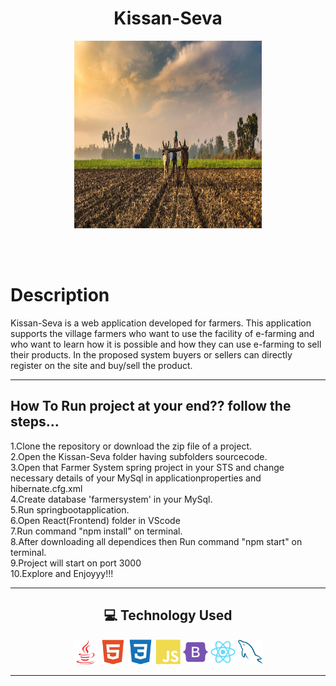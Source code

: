 <h1 align="center"> Kissan-Seva </h1>
<p align="center">
<img height="300" width="300"  src="https://github.com/PratikBaravkar/Kissan-Seva/blob/main/frontend/farmersystem/src/images/Home1.jpeg">
</p>
<br/>
<br/>


# Description
Kissan-Seva is a web application developed for farmers. This application supports the village farmers who want to use the facility of e-farming and who want to learn how it is possible and how they can use e-farming to sell their products. In the proposed system buyers or sellers can directly register on the site and buy/sell the product. 
<hr>

<h2> How To Run project at your end?? follow the steps...</h2>

<p>
1.Clone the repository or download the zip file of a project.<br/>
2.Open the Kissan-Seva folder having subfolders sourcecode.<br/>
3.Open that Farmer System spring project in your STS and change necessary details of your MySql in applicationproperties and hibernate.cfg.xml <br/>
4.Create database 'farmersystem' in your MySql.<br/>
5.Run springbootapplication.<br/>
6.Open React(Frontend) folder in VScode<br/>
7.Run command "npm install" on terminal.<br/>
8.After downloading all dependices then Run command "npm start" on terminal.<br/>
9.Project will start on port 3000<br/>
10.Explore and Enjoyyy!!!<br/>
</p>
<hr>
<h2 align="center"> 💻 Technology Used </h2>
<p align="center">
 
<img height="40" src="https://github.com/devicons/devicon/blob/master/icons/java/java-plain.svg">
<img height="40" src="https://github.com/devicons/devicon/blob/master/icons/html5/html5-plain.svg">
<img height="40" src="https://github.com/devicons/devicon/blob/master/icons/css3/css3-plain.svg">
<img height="40" src="https://github.com/devicons/devicon/blob/master/icons/javascript/javascript-plain.svg">
<img height="40" src="https://github.com/devicons/devicon/blob/master/icons/bootstrap/bootstrap-plain.svg">
<img height="40" src="https://github.com/devicons/devicon/blob/master/icons/react/react-original.svg">
<img height="40" src="https://github.com/devicons/devicon/blob/master/icons/mysql/mysql-plain.svg">
</p>
 <hr/>
 

